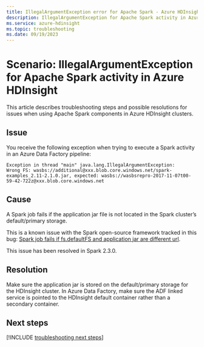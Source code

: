 ```yaml
---
title: IllegalArgumentException error for Apache Spark - Azure HDInsight
description: IllegalArgumentException for Apache Spark activity in Azure HDInsight for Azure Data Factory 
ms.service: azure-hdinsight
ms.topic: troubleshooting
ms.date: 09/19/2023
---
```


# Scenario: IllegalArgumentException for Apache Spark activity in Azure HDInsight

This article describes troubleshooting steps and possible resolutions for issues when using Apache Spark components in Azure HDInsight clusters.

## Issue

You receive the following exception when trying to execute a Spark activity in an Azure Data Factory pipeline:

```error
Exception in thread "main" java.lang.IllegalArgumentException:
Wrong FS: wasbs://additional@xxx.blob.core.windows.net/spark-examples_2.11-2.1.0.jar, expected: wasbs://wasbsrepro-2017-11-07t00-59-42-722z@xxx.blob.core.windows.net
```

## Cause

A Spark job fails if the application jar file is not located in the Spark cluster’s default/primary storage.

This is a known issue with the Spark open-source framework tracked in this bug: [Spark job fails if fs.defaultFS and application jar are different url](https://issues.apache.org/jira/browse/SPARK-22587).

This issue has been resolved in Spark 2.3.0.

## Resolution

Make sure the application jar is stored on the default/primary storage for the HDInsight cluster. In Azure Data Factory, make sure the ADF linked service is pointed to the HDInsight default container rather than a secondary container.

## Next steps

[!INCLUDE [troubleshooting next steps](../includes/hdinsight-troubleshooting-next-steps.md)]
